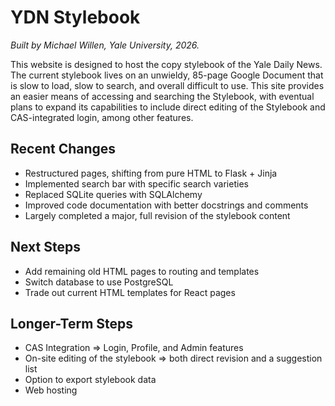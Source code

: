 # YDN Stylebook
*Built by Michael Willen, Yale University, 2026.*

This website is designed to host the copy stylebook of the Yale Daily News. The current stylebook lives on an unwieldy, 85-page Google Document that is slow to load, slow to search, and overall difficult to use. This site provides an easier means of accessing and searching the Stylebook, with eventual plans to expand its capabilities to include direct editing of the Stylebook and CAS-integrated login, among other features.

## Recent Changes

* Restructured pages, shifting from pure HTML to Flask + Jinja
* Implemented search bar with specific search varieties
* Replaced SQLite queries with SQLAlchemy
* Improved code documentation with better docstrings and comments
* Largely completed a major, full revision of the stylebook content

## Next Steps

* Add remaining old HTML pages to routing and templates
* Switch database to use PostgreSQL
* Trade out current HTML templates for React pages

## Longer-Term Steps

* CAS Integration => Login, Profile, and Admin features
* On-site editing of the stylebook => both direct revision and a suggestion list
* Option to export stylebook data
* Web hosting
